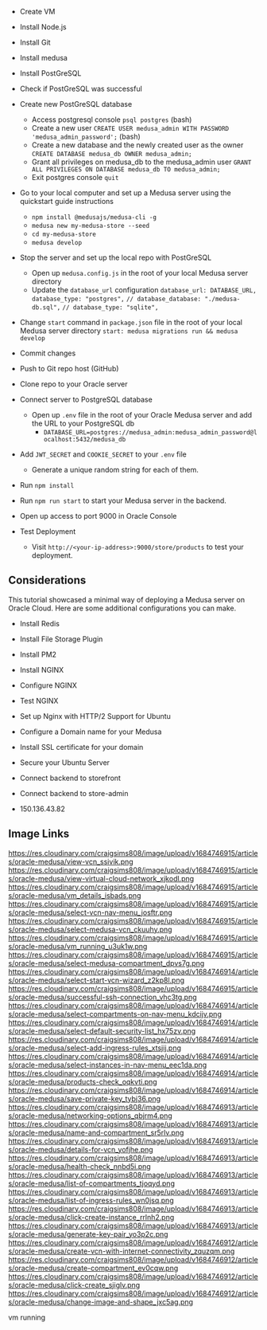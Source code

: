 - Create VM
- Install Node.js
- Install Git
- Install medusa
- Install PostGreSQL
- Check if PostGreSQL was successful
- Create new PostGreSQL database
    - Access postgresql console
        `psql postgres` (bash)
    - Create a new user
        `CREATE USER medusa_admin WITH PASSWORD 'medusa_admin_password';` (bash)
    - Create a new database and the newly created user as the owner
        `CREATE DATABASE medusa_db OWNER medusa_admin;`
    - Grant all privileges on medusa_db to the medusa_admin user
        `GRANT ALL PRIVILEGES ON DATABASE medusa_db TO medusa_admin;`
    - Exit postgres console
        `quit`


- Go to your local computer and set up a Medusa server using the quickstart guide instructions
    - `npm install @medusajs/medusa-cli -g`
    - `medusa new my-medusa-store --seed`
    - `cd my-medusa-store`
    - `medusa develop`
- Stop the server and set up the local repo with PostGreSQL
    - Open up `medusa.config.js` in the root of your local Medusa server directory
    - Update the `database_url` configuration
        `database_url: DATABASE_URL,`
        `database_type: "postgres",`
        `// database_database: "./medusa-db.sql",`
        `// database_type: "sqlite",`
- Change `start` command in `package.json` file in the root of your local Medusa server directory
        `start: medusa migrations run && medusa develop`
- Commit changes
- Push to Git repo host (GitHub)
- Clone repo to your Oracle server

- Connect server to PostgreSQL database
    - Open up `.env` file in the root of your Oracle Medusa server and add the URL to your PostgreSQL db
        - `DATABASE_URL=postgres://medusa_admin:medusa_admin_password@localhost:5432/medusa_db`
- Add `JWT_SECRET` and `COOKIE_SECRET` to your `.env` file
    - Generate a unique random string for each of them.
- Run `npm install`
- Run `npm run start` to start your Medusa server in the backend.

- Open up access to port 9000 in Oracle Console

- Test Deployment
    - Visit `http://<your-ip-address>:9000/store/products` to test your deployment.

## Considerations

This tutorial showcased a minimal way of deploying a Medusa server on Oracle Cloud. Here are some additional configurations you can make.

- Install Redis
- Install File Storage Plugin
- Install PM2
- Install NGINX
- Configure NGINX
- Test NGINX
- Set up Nginx with HTTP/2 Support for Ubuntu
- Configure a Domain name for your Medusa 
- Install SSL certificate for your domain
- Secure your Ubuntu Server

- Connect backend to storefront
- Connect backend to store-admin

- 150.136.43.82

## Image Links

https://res.cloudinary.com/craigsims808/image/upload/v1684746915/articles/oracle-medusa/view-vcn_ssivik.png
https://res.cloudinary.com/craigsims808/image/upload/v1684746915/articles/oracle-medusa/view-virtual-cloud-network_xjkodl.png
https://res.cloudinary.com/craigsims808/image/upload/v1684746915/articles/oracle-medusa/vm_details_isbads.png
https://res.cloudinary.com/craigsims808/image/upload/v1684746915/articles/oracle-medusa/select-vcn-nav-menu_josftr.png
https://res.cloudinary.com/craigsims808/image/upload/v1684746915/articles/oracle-medusa/select-medusa-vcn_ckuuhy.png
https://res.cloudinary.com/craigsims808/image/upload/v1684746915/articles/oracle-medusa/vm_running_u3uk1w.png
https://res.cloudinary.com/craigsims808/image/upload/v1684746915/articles/oracle-medusa/select-medusa-compartment_dpvs7g.png
https://res.cloudinary.com/craigsims808/image/upload/v1684746914/articles/oracle-medusa/select-start-vcn-wizard_z2kp8l.png
https://res.cloudinary.com/craigsims808/image/upload/v1684746915/articles/oracle-medusa/successful-ssh-connection_vhc3tg.png
https://res.cloudinary.com/craigsims808/image/upload/v1684746914/articles/oracle-medusa/select-compartments-on-nav-menu_kdcijv.png
https://res.cloudinary.com/craigsims808/image/upload/v1684746914/articles/oracle-medusa/select-default-security-list_hx75zv.png
https://res.cloudinary.com/craigsims808/image/upload/v1684746914/articles/oracle-medusa/select-add-ingress-rules_xtsjij.png
https://res.cloudinary.com/craigsims808/image/upload/v1684746914/articles/oracle-medusa/select-instances-in-nav-menu_eec1da.png
https://res.cloudinary.com/craigsims808/image/upload/v1684746914/articles/oracle-medusa/products-check_oqkvti.png
https://res.cloudinary.com/craigsims808/image/upload/v1684746914/articles/oracle-medusa/save-private-key_tybj36.png
https://res.cloudinary.com/craigsims808/image/upload/v1684746913/articles/oracle-medusa/networking-options_qbjrm4.png
https://res.cloudinary.com/craigsims808/image/upload/v1684746913/articles/oracle-medusa/name-and-compartment_sr5rlv.png
https://res.cloudinary.com/craigsims808/image/upload/v1684746913/articles/oracle-medusa/details-for-vcn_yofjhe.png
https://res.cloudinary.com/craigsims808/image/upload/v1684746913/articles/oracle-medusa/health-check_nnbd5i.png
https://res.cloudinary.com/craigsims808/image/upload/v1684746913/articles/oracle-medusa/list-of-compartments_tjoqyd.png
https://res.cloudinary.com/craigsims808/image/upload/v1684746913/articles/oracle-medusa/list-of-ingress-rules_wn0jsq.png
https://res.cloudinary.com/craigsims808/image/upload/v1684746913/articles/oracle-medusa/click-create-instance_rrlnh2.png
https://res.cloudinary.com/craigsims808/image/upload/v1684746913/articles/oracle-medusa/generate-key-pair_yo3p2c.png
https://res.cloudinary.com/craigsims808/image/upload/v1684746912/articles/oracle-medusa/create-vcn-with-internet-connectivity_zquzqm.png
https://res.cloudinary.com/craigsims808/image/upload/v1684746912/articles/oracle-medusa/create-compartment_ev0cqw.png
https://res.cloudinary.com/craigsims808/image/upload/v1684746912/articles/oracle-medusa/click-create_sjiglv.png
https://res.cloudinary.com/craigsims808/image/upload/v1684746912/articles/oracle-medusa/change-image-and-shape_jxc5ag.png

vm running